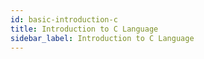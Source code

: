 ```yaml
---
id: basic-introduction-c
title: Introduction to C Language
sidebar_label: Introduction to C Language
---
```





#